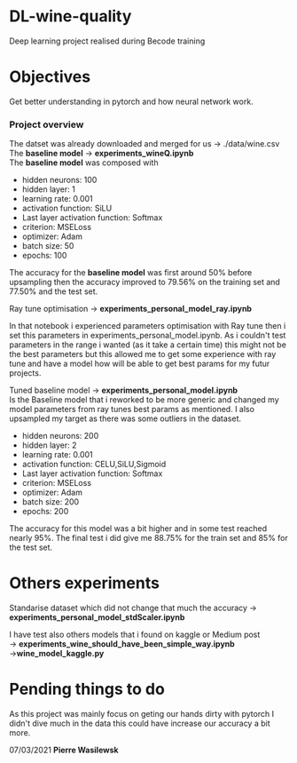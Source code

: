 # DL-wine-quality
Deep learning project realised during Becode training

# Objectives
Get better understanding in pytorch and how neural network work.

### Project overview

The datset was already downloaded and merged for us -> ./data/wine.csv  
The **baseline model** -> **experiments_wineQ.ipynb**  
The **baseline model** was composed with 
- hidden neurons: 100
- hidden layer: 1 
- learning rate: 0.001
- activation function: SiLU
- Last layer activation function: Softmax
- criterion: MSELoss
- optimizer: Adam
- batch size: 50
- epochs: 100

The accuracy for the **baseline model** was first around 50% before upsampling then the accuracy improved to 79.56% on the training set and 77.50% and the test set.

Ray tune optimisation -> **experiments_personal_model_ray.ipynb**

In that notebook i experienced parameters optimisation with Ray tune then i set this parameters in experiments_personal_model.ipynb.
As i couldn't test parameters in the range i wanted (as it take a certain time) this might not be the best parameters but this allowed me to get some experience with ray tune and have a model how will be able to get best params for my futur projects.    

Tuned baseline model -> **experiments_personal_model.ipynb**  
Is the Baseline model that i reworked to be more generic and changed my model parameters from ray tunes best params as mentioned. I also upsampled my target as there was some outliers in the dataset.

- hidden neurons: 200
- hidden layer: 2 
- learning rate: 0.001
- activation function: CELU,SiLU,Sigmoid
- Last layer activation function: Softmax
- criterion: MSELoss
- optimizer: Adam
- batch size: 200
- epochs: 200

The accuracy for this model was a bit higher and in some test reached nearly 95%. The final test i did give me 88.75% for the train set and 85% for the test set.

# Others experiments  
 Standarise dataset which did not change that much the accuracy -> **experiments_personal_model_stdScaler.ipynb**

I have test also others models that i found on kaggle or Medium post  
-> **experiments_wine_should_have_been_simple_way.ipynb**  
->**wine_model_kaggle.py**  

# Pending things to do
As this project was mainly focus on geting our hands dirty with pytorch I didn't dive much in the data this could have increase our accuracy a bit more. 

07/03/2021 **Pierre Wasilewsk**
